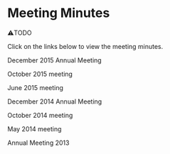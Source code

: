 # Meeting Minutes
⚠️TODO


Click on the links below to view the meeting minutes.

December 2015 Annual Meeting

October 2015 meeting

June 2015 meeting

December 2014 Annual Meeting

October 2014 meeting

May 2014 meeting

Annual Meeting 2013
